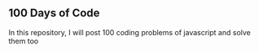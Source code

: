 <h2>100 Days of Code</h2>
In this repository, I will post 100 coding problems of javascript and solve them too
